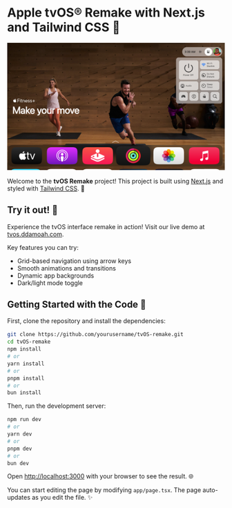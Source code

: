# Apple tvOS® Remake with Next.js and Tailwind CSS 🎉

<img src="./github/ss1.png" width="700" alt="Screenshot">

Welcome to the **tvOS Remake** project! This project is built using [Next.js](https://nextjs.org) and styled with [Tailwind CSS](https://tailwindcss.com). 🚀

## Try it out! 🚀

Experience the tvOS interface remake in action! Visit our live demo at [tvos.ddamoah.com](https://tvos.ddamoah.com).

Key features you can try:
- Grid-based navigation using arrow keys
- Smooth animations and transitions 
- Dynamic app backgrounds
- Dark/light mode toggle

## Getting Started with the Code 🏁

First, clone the repository and install the dependencies:

```bash
git clone https://github.com/yourusername/tvOS-remake.git
cd tvOS-remake
npm install
# or
yarn install
# or
pnpm install
# or
bun install
```

Then, run the development server:

```bash
npm run dev
# or
yarn dev
# or
pnpm dev
# or
bun dev
```

Open [http://localhost:3000](http://localhost:3000) with your browser to see the result. 🌐

You can start editing the page by modifying `app/page.tsx`. The page auto-updates as you edit the file. ✨